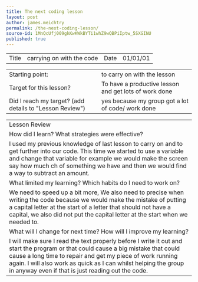 ```yaml
---
title: The next coding lesson
layout: post
author: james.meichtry
permalink: /the-next-coding-lesson/
source-id: 1MnQcUfj009gkKwKWkBYTi1whZ9wQBPiIptw_5SXGINU
published: true
---
```

<table>
  <tr>
    <td>Title</td>
    <td>carrying on with the code</td>
    <td>Date</td>
    <td>01/01/01</td>
  </tr>
</table>


<table>
  <tr>
    <td>Starting point:</td>
    <td>to carry on with the lesson</td>
  </tr>
  <tr>
    <td>Target for this lesson?</td>
    <td>To have a productive lesson and get lots of work done</td>
  </tr>
  <tr>
    <td>Did I reach my target? 
(add details to "Lesson Review")</td>
    <td>yes because my group got a lot of code/ work done</td>
  </tr>
</table>


<table>
  <tr>
    <td>Lesson Review</td>
  </tr>
  <tr>
    <td>How did I learn? What strategies were effective? </td>
  </tr>
  <tr>
    <td>I used my previous knowledge of last lesson to carry on and to get further into our code. This time we started to use a variable and change that variable for example we would make the screen say how much ch of something we have and then we would find a way to subtract an amount.</td>
  </tr>
  <tr>
    <td>What limited my learning? Which habits do I need to work on? </td>
  </tr>
  <tr>
    <td>We need to speed up a bit more, We also need to precise when writing the code because we would make the mistake of putting a capital letter at the start of a letter that should not have a capital, we also did not put the capital letter at the start when we needed to.</td>
  </tr>
  <tr>
    <td>What will I change for next time? How will I improve my learning?</td>
  </tr>
  <tr>
    <td>I will make sure I read the text properly before  I write it out and start the program or that could cause a big mistake that could cause a long time to repair and get my piece of work running again. I will also work as quick as I can whilst helping the group in anyway even if that is just reading out the code.</td>
  </tr>
</table>


